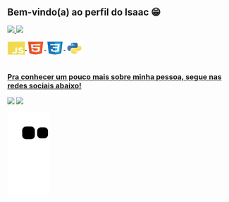 ## Bem-vindo(a) ao perfil do Isaac 😁

 <div>
   <a href="https://github.com/MedeirosIsaac">
   <img height="180em" src="https://github-readme-stats.vercel.app/api?username=MedeirosIsaac&show_icons=true&theme=panda&include_all_commits=true&count_private=true"/>
   <img height="180em" src="https://github-readme-stats.vercel.app/api/top-langs/?username=MedeirosIsaac&layout=compact&langs_count=6&theme=panda"/>

</div>
<div style="display: inline_block"><br>
  <img align="center" alt="Js" height="30" width="40" src="https://raw.githubusercontent.com/devicons/devicon/master/icons/javascript/javascript-plain.svg">
  <img align="center" alt="HTML" height="30" width="40" src="https://raw.githubusercontent.com/devicons/devicon/master/icons/html5/html5-original.svg">
  <img align="center" alt="CSS" height="30" width="40" src="https://raw.githubusercontent.com/devicons/devicon/master/icons/css3/css3-original.svg">
  <img align="center" alt="PYTHON" height="30" width="40" src="https://raw.githubusercontent.com/devicons/devicon/master/icons/python/python-original.svg">
</div>
 
 <br>
 
  ### Pra conhecer um pouco mais sobre minha pessoa, segue nas redes sociais abaixo!
 
<div> 
 
  <a href="https://www.instagram.com/zc_scarlet/" target="_blank"><img src="https://img.shields.io/badge/-Instagram-%23E4405F?style=for-the-badge&logo=instagram&logoColor=white" target="_blank"></a>
  <a href = "https://twitter.com/eu_zacks"><img src="https://img.shields.io/badge/-Twitter-%23333?style=for-the-badge&logo=twitter&logoColor=white" target="_blank"></a>
 
  ![Snake animation](https://github.com/MedeirosIsaac/MedeirosIsaac/blob/output/github-contribution-grid-snake.svg)

</div>
